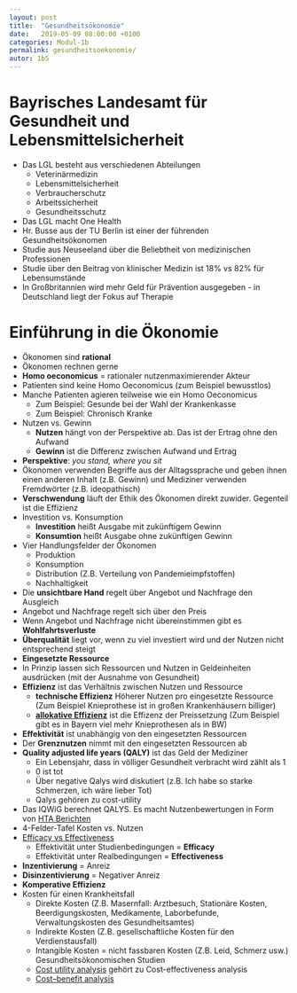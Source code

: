 ```yaml
---
layout: post
title:  "Gesundheitsökonomie"
date:   2019-05-09 08:00:00 +0100
categories: Modul-1b
permalink: gesundheitsoekonomie/
autor: 1b5
---
```


# Bayrisches Landesamt für  Gesundheit und Lebensmittelsicherheit
* Das LGL besteht aus verschiedenen Abteilungen
  - Veterinärmedizin
  - Lebensmittelsicherheit
  - Verbraucherschutz
  - Arbeitssicherheit
  - Gesundheitsschutz
* Das LGL macht One Health
* Hr. Busse aus der TU Berlin ist einer der führenden Gesundheitsökonomen
* Studie aus Neuseeland über die Beliebtheit von medizinischen Professionen
* Studie über den Beitrag von klinischer Medizin ist 18% vs 82% für Lebensumstände
* In Großbritannien wird mehr Geld für Prävention ausgegeben - in Deutschland liegt der Fokus auf Therapie

# Einführung in die Ökonomie
* Ökonomen sind __rational__
* Ökonomen rechnen gerne
* __Homo oeconomicus__ = rationaler nutzenmaximierender Akteur
* Patienten sind keine Homo Oeconomicus (zum Beispiel bewusstlos)
* Manche Patienten agieren teilweise wie ein Homo Oeconomicus
  - Zum Beispiel: Gesunde bei der Wahl der Krankenkasse
  - Zum Beispiel: Chronisch Kranke
* Nutzen vs. Gewinn
  - __Nutzen__ hängt von der Perspektive ab. Das ist der Ertrag ohne den Aufwand
  - __Gewinn__ ist die Differenz zwischen Aufwand und Ertrag
* __Perspektive__: _you stand, where you sit_
* Ökonomen verwenden Begriffe aus der Alltagssprache und geben ihnen einen anderen Inhalt (z.B. Gewinn) und Mediziner verwenden Fremdwörter (z.B. ideopathisch)
* __Verschwendung__ läuft der Ethik des Ökonomen direkt zuwider. Gegenteil ist die Effizienz
* Investition vs. Konsumption
  - __Investition__ heißt Ausgabe mit zukünftigem Gewinn
  - __Konsumtion__ heißt Ausgabe ohne zukünftigen Gewinn
* Vier Handlungsfelder der Ökonomen
  * Produktion
  * Konsumption
  * Distribution (Z.B. Verteilung von Pandemieimpfstoffen)
  * Nachhaltigkeit
* Die __unsichtbare Hand__ regelt über Angebot und Nachfrage den Ausgleich
* Angebot und Nachfrage regelt sich über den Preis
* Wenn Angebot und Nachfrage nicht übereinstimmen gibt es __Wohlfahrtsverluste__
* __Überqualität__ liegt vor, wenn zu viel investiert wird und der Nutzen nicht entsprechend steigt
* __Eingesetzte Ressource__
* In Prinzip lassen sich Ressourcen und Nutzen in Geldeinheiten ausdrücken (mit der Ausnahme von Gesundheit)
* __Effizienz__ ist das Verhältnis zwischen Nutzen und Ressource
  - __technische Effizienz__ Höherer Nutzen pro eingesetzte Ressource (Zum Beispiel Knieprothese ist in großen Krankenhäusern billiger)
  - __[allokative Effizienz](https://de.wikipedia.org/wiki/Allokative_Effizienz)__ ist die Effizenz der Preissetzung (Zum Beispiel gibt es in Bayern viel mehr Knieprothesen als in BW)
* __Effektivität__ ist unabhängig von den eingesetzten Ressourcen
* Der __Grenznutzen__ nimmt mit den eingesetzten Ressourcen ab
* __Quality adjusted life years (QALY)__ ist das Geld der Mediziner
  - Ein Lebensjahr, dass in völliger Gesundheit verbracht wird zählt als 1
  - 0 ist tot
  - Über negative Qalys wird diskutiert (z.B. Ich habe so starke Schmerzen, ich wäre lieber Tot)
  - Qalys gehören zu cost-utility
* Das IQWiG berechnet QALYS. Es macht Nutzenbewertungen in Form von [HTA Berichten](https://www.iqwig.de/de/methoden/ergebnisse/hta-berichte.7459.html)
* 4-Felder-Tafel Kosten vs. Nutzen
* [Efficacy vs Effectiveness](https://www.ncbi.nlm.nih.gov/pmc/articles/PMC3912314/)
  * Effektivität unter Studienbedingungen = __Efficacy__
  * Effektivität unter Realbedingungen = __Effectiveness__
* __Inzentivierung__ = Anreiz
* __Disinzentivierung__ = Negativer Anreiz
* __Komperative Effizienz__
* Kosten für einen Krankheitsfall
  - Direkte Kosten (Z.B. Masernfall: Arztbesuch, Stationäre Kosten, Beerdigungskosten, Medikamente, Laborbefunde, Verwaltungskosten des Gesundheitsamtes)
  - Indirekte Kosten (Z.B. gesellschaftliche Kosten für den Verdienstausfall)
  - Intangible Kosten = nicht fassbaren Kosten (Z.B. Leid, Schmerz usw.)
Gesundheitsökonomischen Studien
  * [Cost utility analysis](https://en.wikipedia.org/wiki/Cost%E2%80%93utility_analysis) gehört zu Cost-effectiveness analysis
  * [Cost–benefit analysis](https://en.wikipedia.org/wiki/Cost%E2%80%93benefit_analysis)

